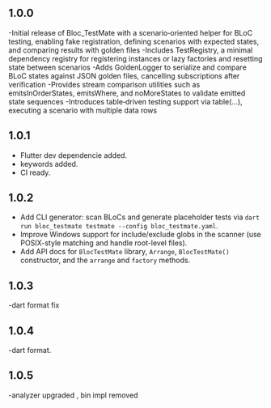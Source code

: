 ## 1.0.0

-Initial release of Bloc_TestMate with a scenario‑oriented helper for BLoC testing, enabling fake registration, defining scenarios with expected states, and comparing results with golden files
-Includes TestRegistry, a minimal dependency registry for registering instances or lazy factories and resetting state between scenarios
-Adds GoldenLogger to serialize and compare BLoC states against JSON golden files, cancelling subscriptions after verification
-Provides stream comparison utilities such as emitsInOrderStates, emitsWhere, and noMoreStates to validate emitted state sequences
-Introduces table‑driven testing support via table(...), executing a scenario with multiple data rows

## 1.0.1

- Flutter dev dependencie added.
- keywords added.
- CI ready.

## 1.0.2

- Add CLI generator: scan BLoCs and generate placeholder tests via `dart run bloc_testmate testmate --config bloc_testmate.yaml`.
- Improve Windows support for include/exclude globs in the scanner (use POSIX-style matching and handle root-level files).
- Add API docs for `BlocTestMate` library, `Arrange`, `BlocTestMate()` constructor, and the `arrange` and `factory` methods.

## 1.0.3
-dart format fix

## 1.0.4
-dart format.

## 1.0.5
-analyzer upgraded , bin impl removed
